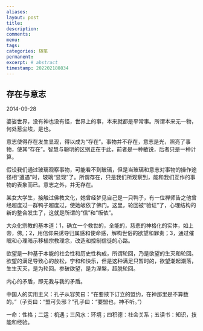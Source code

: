 ```yaml
---
aliases:
layout: post
title:
description:
comments:
menu:
tags: 
categories: 随笔
permanent: 
excerpt: # abstract
timestamp: 202202180834
---
```



## 存在与意志

2014-09-28 

婆娑世界，没有神也没有怪，世界上的事，本来就都是平常事。所谓本来无一物，何处惹尘埃，是也。  
  

意志使得存在发生显现，得以成为“存在”。事物并不存在，意志是光，照亮了事物，使其“存在”。智慧与聪明的区别正在于此，前者是一种敏锐，后者只是一种计算。  
  

假设我们通过玻璃观察事物，可能看不到玻璃，但是当玻璃和意志对事物的操作途径相“遭遇”时，玻璃“显现”了。所谓存在，只是我们所观察到，能和我们互作的事物的表象而已。意志之外，并无存在。  
  

某女大学生，接触过佛教文化，她曾经梦见自己是一只鸭子，有一位禅师告之他曾经超度过一群鸭子超度过，使她皈依了佛门。这里，轮回被“验证”了，心理结构的新的整合发生了，这就是所谓的“信”和“皈依”。  
  

大众化宗教的基本道：1，确立一个救世的，全能的，慈悲的神格化的实体，如上帝，佛,；2，用信仰来诱导归属感和使命感，解构世俗的欲望和罪责；3，通过催眠和心理暗示移植宗教理念，改造和控制信徒的心路。  
  

欲望是一种基于本能的社会性和历史性构成，所谓轮回，乃是欲望的生灭和轮回。欲望的满足导致心的放松，宁和和快乐，但是这种满足只暂时的，欲望潮起潮落，生生灭灭，是为轮回。参破欲望，是为涅槃，超脱轮回。  
  

内心的矛盾，即无我与我的矛盾。   
  

中国人的实用主义：孔子从容笑曰：“在要挟下订立的盟约，在神那里是不算数的。”（子贡曰：“盟可负邪？”孔子曰：“要盟也，神不听。”）  
  

一命：性格；二运：机遇；三风水：环境；四积德：社会关系；五读书：知识，技能和经验。